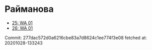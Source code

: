 # Райманова
- [25: WA 01](25.md)
- [26: WA 01](26.md)

Commit: 277dac572d0a6216cbe83a7d8624c1ee774f3e08
 fetched at: 20201028-133243
